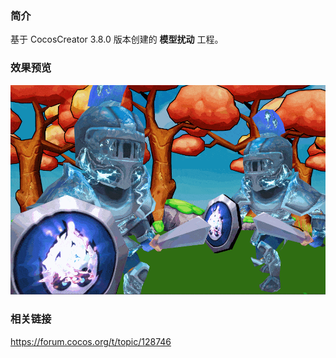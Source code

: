 ### 简介
基于 CocosCreator 3.8.0 版本创建的 **模型扰动** 工程。

### 效果预览
![image](../../../gif/202207/2022072105.gif)

### 相关链接 
https://forum.cocos.org/t/topic/128746